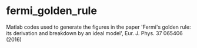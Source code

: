 # fermi_golden_rule
Matlab codes used to generate the figures in the paper 'Fermi's golden rule: its derivation and breakdown by an ideal model', Eur. J. Phys. 37 065406 (2016)
